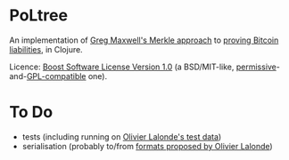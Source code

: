 PoLtree
=======

An implementation of [Greg Maxwell's Merkle approach][merkle] to [proving
Bitcoin liabilities][proving], in Clojure.

Licence: [Boost Software License Version 1.0][bsl1] (a BSD/MIT-like,
[permissive][perm]-and-[GPL-compatible][fsf-bsl] one).

To Do
=====

* tests (including running on [Olivier Lalonde's test data][oltest])
* serialisation (probably to/from [formats proposed by Olivier Lalonde][s11n])

 [merkle]: https://iwilcox.me.uk/2014/proving-bitcoin-reserves#merkle_top
 [proving]: https://iwilcox.me.uk/2014/proving-bitcoin-reserves
 [perm]: https://en.wikipedia.org/wiki/Permissive_free_software_licence
 [fsf-bsl]: https://www.gnu.org/licenses/license-list.html#boost
 [bsl1]: http://www.boost.org/LICENSE_1_0.txt
 [oltest]: /olalonde/blind-liability-proof/blob/master/test/accounts.json
 [s11n]: /olalonde/blind-liability-proof#serialized-data-formats-work-in-progress--draft
